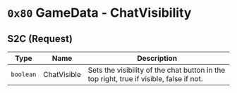 ﻿# `0x80` GameData - ChatVisibility
## S2C (Request)
| Type | Name | Description |
| --- | --- | --- |
| `boolean` | ChatVisible | Sets the visibility of the chat button in the top right, true if visible, false if not. |
